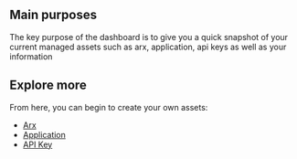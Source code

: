
## **Main purposes**

The key purpose of the dashboard is to give you a quick snapshot of your current managed assets such as arx, application, api keys as well as your information

<!-- <div style="width:100%;height:0px;position:relative;padding-bottom:51.134%;"><iframe src="https://streamable.com/e/soa2qm" frameborder="0" width="100%" height="100%" allowfullscreen style="width:100%;height:100%;position:absolute;left:0px;top:0px;overflow:hidden;"></iframe></div> -->

## **Explore more**

From here, you can begin to create your own assets:

- [Arx](../administration/arx)
- [Application](../administration/application)
- [API Key](../administration/apikey)